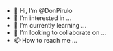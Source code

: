 - 👋 Hi, I’m @DonPirulo
- 👀 I’m interested in ...
- 🌱 I’m currently learning ...
- 💞️ I’m looking to collaborate on ...
- 📫 How to reach me ...

<!---
DonPirulo/DonPirulo is a ✨ special ✨ repository because its `README.md` (this file) appears on your GitHub profile.
You can click the Preview link to take a look at your changes.
--->
